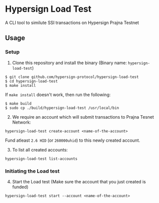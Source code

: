 # Hypersign Load Test

A CLI tool to similute SSI transactions on Hypersign Prajna Testnet

## Usage

### Setup

1. Clone this repository and install the binary (Binary name: `hypersign-load-test`)

```
$ git clone github.com/hypersign-protocol/hypersign-load-test
$ cd hypersign-load-test
$ make install
```

If `make install` doesn't work, then run the following:

```
$ make build
$ sudo cp ./build/hypersign-load-test /usr/local/bin
```

2. We require an account which will submit transactions to Prajna Tesnet Network:

```
hypersign-load-test create-account <name-of-the-account>
```

Fund atleast `2.6 HID` (or `260000uhid`) to this newly created account.

3. To list all created accounts:

```
hypersign-load-test list-accounts
```

### Initiating the Load test

4. Start the Load test (Make sure the account that you just created is funded)

```
hypersign-load-test start --account <name-of-the-account>
```

